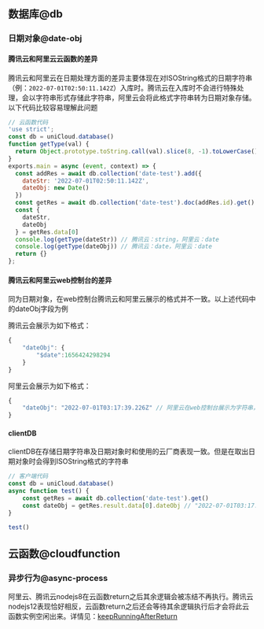 ## 数据库@db

### 日期对象@date-obj

#### 腾讯云和阿里云云函数的差异

腾讯云和阿里云在日期处理方面的差异主要体现在对ISOString格式的日期字符串（例：`2022-07-01T02:50:11.142Z`）入库时。腾讯云在入库时不会进行特殊处理，会以字符串形式存储此字符串，阿里云会将此格式字符串转为日期对象存储。以下代码比较容易理解此问题

```js
// 云函数代码
'use strict';
const db = uniCloud.database()
function getType(val) {
  return Object.prototype.toString.call(val).slice(8, -1).toLowerCase()
}
exports.main = async (event, context) => {
  const addRes = await db.collection('date-test').add({
    dateStr: '2022-07-01T02:50:11.142Z',
    dateObj: new Date()
  })
  const getRes = await db.collection('date-test').doc(addRes.id).get()
  const {
    dateStr,
    dateObj
  } = getRes.data[0]
  console.log(getType(dateStr)) // 腾讯云：string，阿里云：date
  console.log(getType(dateObj)) // 腾讯云：date，阿里云：date
  return {}
};
```

#### 腾讯云和阿里云web控制台的差异

同为日期对象，在web控制台腾讯云和阿里云展示的格式并不一致。以上述代码中的dateObj字段为例

腾讯云会展示为如下格式：

```js
{
	"dateObj": {
		"$date":1656424298294
	}
}
```

阿里云会展示为如下格式：

```js
{
	"dateObj": "2022-07-01T03:17:39.226Z" // 阿里云在web控制台展示为字符串，但实际底层存储的是日期对象
}
```

#### clientDB

clientDB在存储日期字符串及日期对象时和使用的云厂商表现一致。但是在取出日期对象时会得到ISOString格式的字符串

```js
// 客户端代码
const db = uniCloud.database()
async function test() {
	const getRes = await db.collection('date-test').get()
	const dateObj = getRes.result.data[0].dateObj // "2022-07-01T03:17:39.226Z"
}

test()
```


## 云函数@cloudfunction

### 异步行为@async-process

阿里云、腾讯云nodejs8在云函数return之后其余逻辑会被冻结不再执行。腾讯云nodejs12表现恰好相反，云函数return之后还会等待其余逻辑执行后才会将此云函数实例空闲出来。详情见：[keepRunningAfterReturn](uniCloud/cf-functions.md?id=keep-running)